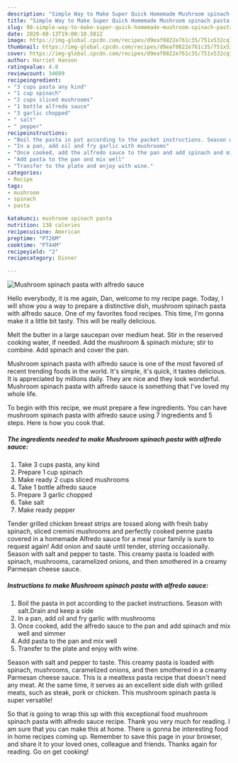 ```yaml
---
description: "Simple Way to Make Super Quick Homemade Mushroom spinach pasta with alfredo sauce"
title: "Simple Way to Make Super Quick Homemade Mushroom spinach pasta with alfredo sauce"
slug: 98-simple-way-to-make-super-quick-homemade-mushroom-spinach-pasta-with-alfredo-sauce
date: 2020-08-13T19:00:10.581Z
image: https://img-global.cpcdn.com/recipes/d9eaf0822e761c35/751x532cq70/mushroom-spinach-pasta-with-alfredo-sauce-recipe-main-photo.jpg
thumbnail: https://img-global.cpcdn.com/recipes/d9eaf0822e761c35/751x532cq70/mushroom-spinach-pasta-with-alfredo-sauce-recipe-main-photo.jpg
cover: https://img-global.cpcdn.com/recipes/d9eaf0822e761c35/751x532cq70/mushroom-spinach-pasta-with-alfredo-sauce-recipe-main-photo.jpg
author: Harriet Hanson
ratingvalue: 4.8
reviewcount: 34609
recipeingredient:
- "3 cups pasta any kind"
- "1 cup spinach"
- "2 cups sliced mushrooms"
- "1 bottle alfredo sauce"
- "3 garlic chopped"
- " salt"
- " pepper"
recipeinstructions:
- "Boil the pasta in pot according to the packet instructions. Season with salt.Drain and keep a side"
- "In a pan, add oil and fry garlic with mushrooms"
- "Once cooked, add the alfredo sauce to the pan and add spinach and mix well and simmer"
- "Add pasta to the pan and mix well"
- "Transfer to the plate and enjoy with wine."
categories:
- Recipe
tags:
- mushroom
- spinach
- pasta

katakunci: mushroom spinach pasta 
nutrition: 138 calories
recipecuisine: American
preptime: "PT26M"
cooktime: "PT44M"
recipeyield: "2"
recipecategory: Dinner

---
```



![Mushroom spinach pasta with alfredo sauce](https://img-global.cpcdn.com/recipes/d9eaf0822e761c35/751x532cq70/mushroom-spinach-pasta-with-alfredo-sauce-recipe-main-photo.jpg)

Hello everybody, it is me again, Dan, welcome to my recipe page. Today, I will show you a way to prepare a distinctive dish, mushroom spinach pasta with alfredo sauce. One of my favorites food recipes. This time, I'm gonna make it a little bit tasty. This will be really delicious.

Melt the butter in a large saucepan over medium heat. Stir in the reserved cooking water, if needed. Add the mushroom &amp; spinach mixture; stir to combine. Add spinach and cover the pan.

Mushroom spinach pasta with alfredo sauce is one of the most favored of recent trending foods in the world. It's simple, it's quick, it tastes delicious. It is appreciated by millions daily. They are nice and they look wonderful. Mushroom spinach pasta with alfredo sauce is something that I've loved my whole life.


To begin with this recipe, we must prepare a few ingredients. You can have mushroom spinach pasta with alfredo sauce using 7 ingredients and 5 steps. Here is how you cook that.

<!--inarticleads1-->

##### The ingredients needed to make Mushroom spinach pasta with alfredo sauce:

1. Take 3 cups pasta, any kind
1. Prepare 1 cup spinach
1. Make ready 2 cups sliced mushrooms
1. Take 1 bottle alfredo sauce
1. Prepare 3 garlic chopped
1. Take  salt
1. Make ready  pepper


Tender grilled chicken breast strips are tossed along with fresh baby spinach, sliced cremini mushrooms and perfectly cooked penne pasta covered in a homemade Alfredo sauce for a meal your family is sure to request again! Add onion and sauté until tender, stirring occasionally. Season with salt and pepper to taste. This creamy pasta is loaded with spinach, mushrooms, caramelized onions, and then smothered in a creamy Parmesan cheese sauce. 

<!--inarticleads2-->

##### Instructions to make Mushroom spinach pasta with alfredo sauce:

1. Boil the pasta in pot according to the packet instructions. Season with salt.Drain and keep a side
1. In a pan, add oil and fry garlic with mushrooms
1. Once cooked, add the alfredo sauce to the pan and add spinach and mix well and simmer
1. Add pasta to the pan and mix well
1. Transfer to the plate and enjoy with wine.


Season with salt and pepper to taste. This creamy pasta is loaded with spinach, mushrooms, caramelized onions, and then smothered in a creamy Parmesan cheese sauce. This is a meatless pasta recipe that doesn&#39;t need any meat. At the same time, it serves as an excellent side dish with grilled meats, such as steak, pork or chicken. This mushroom spinach pasta is super versatile! 

So that is going to wrap this up with this exceptional food mushroom spinach pasta with alfredo sauce recipe. Thank you very much for reading. I am sure that you can make this at home. There is gonna be interesting food in home recipes coming up. Remember to save this page in your browser, and share it to your loved ones, colleague and friends. Thanks again for reading. Go on get cooking!
